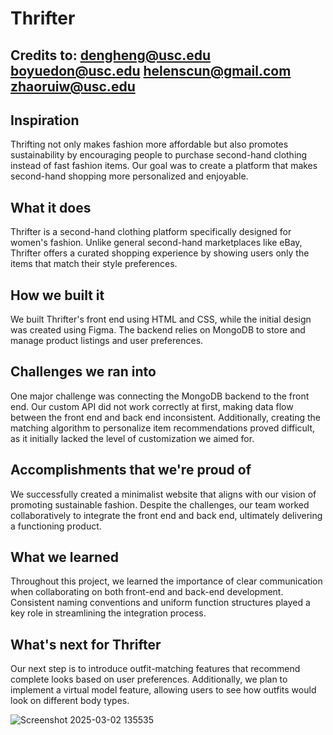 # Thrifter
Credits to: dengheng@usc.edu boyuedon@usc.edu helenscun@gmail.com zhaoruiw@usc.edu
----------------------------------------------------------------

## Inspiration
Thrifting not only makes fashion more affordable but also promotes sustainability by encouraging people to purchase second-hand clothing instead of fast fashion items. Our goal was to create a platform that makes second-hand shopping more personalized and enjoyable.

## What it does
Thrifter is a second-hand clothing platform specifically designed for women's fashion. Unlike general second-hand marketplaces like eBay, Thrifter offers a curated shopping experience by showing users only the items that match their style preferences.

## How we built it
We built Thrifter's front end using HTML and CSS, while the initial design was created using Figma. The backend relies on MongoDB to store and manage product listings and user preferences.

## Challenges we ran into
One major challenge was connecting the MongoDB backend to the front end. Our custom API did not work correctly at first, making data flow between the front end and back end inconsistent. Additionally, creating the matching algorithm to personalize item recommendations proved difficult, as it initially lacked the level of customization we aimed for.

## Accomplishments that we're proud of
We successfully created a minimalist website that aligns with our vision of promoting sustainable fashion. Despite the challenges, our team worked collaboratively to integrate the front end and back end, ultimately delivering a functioning product.

## What we learned
Throughout this project, we learned the importance of clear communication when collaborating on both front-end and back-end development. Consistent naming conventions and uniform function structures played a key role in streamlining the integration process.

## What's next for Thrifter 
Our next step is to introduce outfit-matching features that recommend complete looks based on user preferences. Additionally, we plan to implement a virtual model feature, allowing users to see how outfits would look on different body types.


![Screenshot 2025-03-02 135535](https://github.com/user-attachments/assets/8be8d5c8-6dfd-49d2-bfb7-32f122a32e94)
